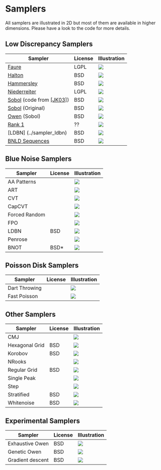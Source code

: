 #  Samplers


All samplers are illustrated in 2D but most of them are available in higher dimensions. Please have a look to the code for more details.



## Low Discrepancy Samplers

Sampler | License  |Illustration
--------|------|---
[Faure](../sampler_faure) | LGPL |[![](../data/faure/faure_1024.png)](../sampler_faure)
[Halton](../sampler_halton)| BSD | [![](../data/halton/halton_1024.png)](../sampler_halton)
[Hammersley](../sampler_hammersley) | BSD |[![](../data/hammersley/hammersley_1024.png)](../sampler_hammersley)
[Niederreiter](../sampler_niederreiter.md) | LGPL | [![](../data/nieddereiter/nieddereiter_1024.png)](../sampler_niederreiter)
[Sobol](../sampler_sobolkuo.md) (code from [\[JK03\]](http://web.maths.unsw.edu.au/~fkuo/sobol/)) | BSD |[![](../data/sobolkuo/sobolkuo_1024.png)](../sampler_sobolkuo)
[Sobol](../sampler_sobolindiced) (Original) | BSD | [![](../data/sobolindiced/sobolindiced_1024.png)](../sampler_sobolindiced)
[Owen](../sampler_owen) (Sobol) | BSD |[![](../data/owen/owen_1024.png)](../sampler_owen)
[Rank 1](../sampler_rank1) | ??  |[![](../data/rank1/rank1_1024.png)](../sampler_rank1)
[LDBN] (../sampler_ldbn) | BSD |  [![](../data/ldbn/ldbn_1024.png)](../sampler_ldbn)
[BNLD Sequences](../sampler_BNLDS) | BSD |  [![](../data/BNLDS/BNLDS_4096.png)](../sampler_BNLDS)

##  Blue Noise Samplers

Sampler | License  |Illustration
--------|------|---
AA Patterns|  |[![](../data/aapatterns/aapatterns_1024.png)](../sampler_aapatterns)
ART | | [![](../data/art/art_1024.png)](../sampler_art)
CVT  | | [![](../data/CVT/CVT_1024.png)](../sampler_CVT)
CapCVT| | [![](../data/CapCVT/CapCVT_1024.png)](../sampler_CapCVT)
Forced Random | | [![](../data/forced_random/forced_random_1024.png)](../sampler_forced_random)
FPO | |[![](../data/FPO/FPO_1024.png)](../sampler_FPO)
LDBN |BSD |[![](../data/ldbn/ldbn_1024.png)](../sampler_ldbn)
Penrose | |[![](../data/penrose/penrose_1024.png)](../sampler_penrose)
BNOT | BSD*|[![](../data/BNOT/BNOT_1024.png)](../sampler_BNOT)

## Poisson Disk Samplers

Sampler | License  |Illustration
--------|------|---
Dart Throwing | | [![](../data/dart_throwing/dart_throwing_1024.png)](../sampler_dart_throwing)
Fast Poisson|  | [![](../data/fastpoisson/fastpoisson_1024.png)](../sampler_fastpoisson)


## Other Samplers

Sampler | License  |Illustration
--------|------|---
CMJ | | [![](../data/cmj/cmj_1024.png)](../sampler_cmj)
Hexagonal Grid| BSD| [![](../data/hexagonal_grid/hexagonal_grid_1024.png)](../sampler_hexagonal_grid)
Korobov | BSD|[![](../data/korobov/korobov_1024.png)](../sampler_korobov)
NRooks | |[![](../data/nrooks/nrooks_1024.png)](../sampler_nrooks)
Regular Grid | BSD|[![](../data/regular_grid/regular_grid_1024.png)](../sampler_regular_grid)
Single Peak | |[![](../data/singlepeak/singlepeak_1024.png)](../sampler_singlepeak)
Step| | [![](../data/step/step_1024.png)](../sampler_step)
Stratified | BSD|[![](../data/stratified/stratified_1024.png)](../sampler_stratified)
Whitenoise | BSD|[![](../data/whitenoise/whitenoise_1024.png)](../sampler_whitenoise)

## Experimental Samplers

Sampler | License  |Illustration
--------|------|---
Exhaustive Owen| BSD| [![](../data/exhaustive_owen/exhaustive_owen_16.png)](../sampler_exhaustive_owen)
Genetic Owen| BSD| [![](../data/genetic_owen/genetic_owen_64.png)](../sampler_genetic_owen)
Gradient descent| BSD| [![](../data/gradient_descent/optimbnot_1024.png)](../sampler_gradient_descent)
